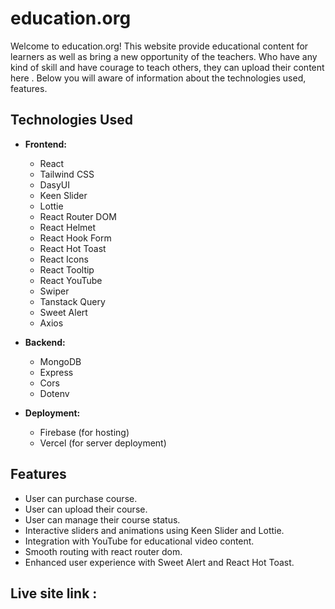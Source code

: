 # education.org

Welcome to education.org! This website provide educational content for learners as well as bring a new opportunity of the teachers. Who have any kind of skill and have courage to teach others, they can upload their content here . Below you will aware of information about the technologies used, features.

## Technologies Used

- **Frontend:**
  - React
  - Tailwind CSS
  - DasyUI
  - Keen Slider
  - Lottie
  - React Router DOM
  - React Helmet
  - React Hook Form
  - React Hot Toast
  - React Icons
  - React Tooltip
  - React YouTube
  - Swiper
  - Tanstack Query
  - Sweet Alert
  - Axios

- **Backend:**
  - MongoDB
  - Express
  - Cors
  - Dotenv
  
  
- **Deployment:**
  - Firebase (for hosting)
  - Vercel (for server deployment)

## Features

- User can purchase course.
- User can upload their course.
- User can manage their course status.
- Interactive sliders and animations using Keen Slider and Lottie.
- Integration with YouTube for educational video content.
- Smooth routing with react router dom.
- Enhanced user experience with Sweet Alert and React Hot Toast.


## Live site link : 

